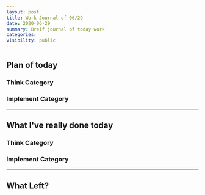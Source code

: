 ```yaml
---
layout: post
title: Work Journal of 06/29
date: 2020-06-29
summary: Breif journal of today work
categories:
visibility: public
---
```


## Plan of today

### Think Category
### Implement Category
***

## What I've really done today
### Think Category

### Implement Category
*** 

## What Left?
